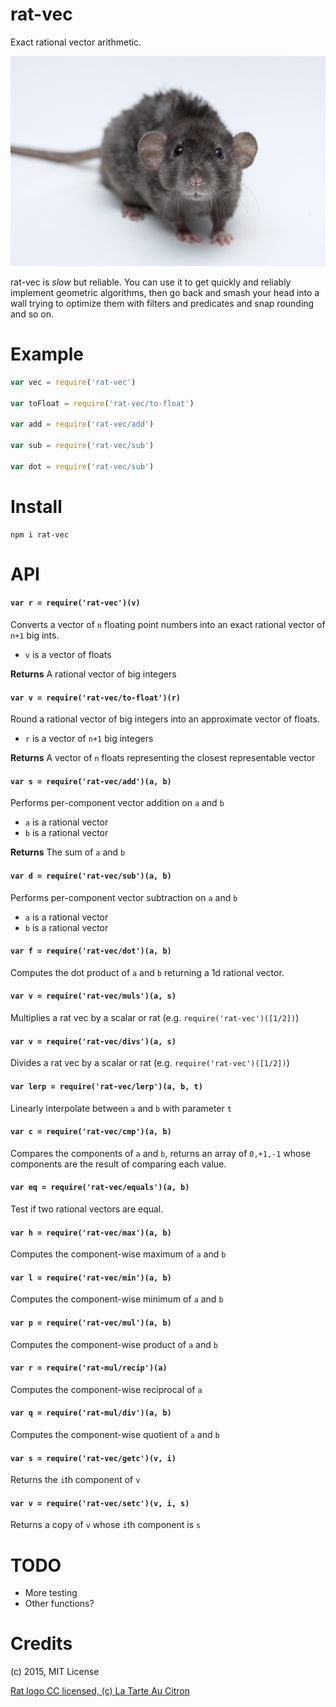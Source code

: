 rat-vec
=======
Exact rational vector arithmetic.

<img src="img/rat.jpg">

rat-vec is *slow* but reliable.  You can use it to get quickly and reliably
implement geometric algorithms, then go back and smash your head into a wall
trying to optimize them with filters and predicates and snap rounding and so on.

# Example

```javascript
var vec = require('rat-vec')

var toFloat = require('rat-vec/to-float')

var add = require('rat-vec/add')

var sub = require('rat-vec/sub')

var dot = require('rat-vec/sub')

```

# Install

```
npm i rat-vec
```

# API

#### `var r = require('rat-vec')(v)`
Converts a vector of `n` floating point numbers into an exact rational vector of `n+1` big ints.

* `v` is a vector of floats

**Returns** A rational vector of big integers

#### `var v = require('rat-vec/to-float')(r)`
Round a rational vector of big integers into an approximate vector of floats.

* `r` is a vector of `n+1` big integers

**Returns** A vector of `n` floats representing the closest representable vector

#### `var s = require('rat-vec/add')(a, b)`
Performs per-component vector addition on `a` and `b`

* `a` is a rational vector
* `b` is a rational vector

**Returns** The sum of `a` and `b`

#### `var d = require('rat-vec/sub')(a, b)`
Performs per-component vector subtraction on `a` and `b`

* `a` is a rational vector
* `b` is a rational vector


#### `var f = require('rat-vec/dot')(a, b)`
Computes the dot product of `a` and `b` returning a 1d rational vector.

#### `var v = require('rat-vec/muls')(a, s)`
Multiplies a rat vec by a scalar or rat (e.g. `require('rat-vec')([1/2])`)

#### `var v = require('rat-vec/divs')(a, s)`
Divides a rat vec by a scalar or rat (e.g. `require('rat-vec')([1/2])`)

#### `var lerp = require('rat-vec/lerp')(a, b, t)`
Linearly interpolate between `a` and `b` with parameter `t`

#### `var c = require('rat-vec/cmp')(a, b)`
Compares the components of `a` and `b`, returns an array of `0,+1,-1` whose components are the result of comparing each value.

#### `var eq = require('rat-vec/equals')(a, b)`
Test if two rational vectors are equal.

#### `var h = require('rat-vec/max')(a, b)`
Computes the component-wise maximum of `a` and `b`

#### `var l = require('rat-vec/min')(a, b)`
Computes the component-wise minimum of `a` and `b`

#### `var p = require('rat-vec/mul')(a, b)`
Computes the component-wise product of `a` and `b`

#### `var r = require('rat-mul/recip')(a)`
Computes the component-wise reciprocal of `a`

#### `var q = require('rat-mul/div')(a, b)`
Computes the component-wise quotient of `a` and `b`

#### `var s = require('rat-vec/getc')(v, i)`
Returns the `i`th component of `v`

#### `var v = require('rat-vec/setc')(v, i, s)`
Returns a copy of `v` whose `i`th component is `s`

# TODO

* More testing
* Other functions?

# Credits

(c) 2015, MIT License

[Rat logo CC licensed, (c) La Tarte Au Citron](https://www.flickr.com/photos/tartaucitron/11328783804/in/photolist-ig5YJG-6rds6G-9ZBxcz-b9JfZ-5qdtpw-5e48pj-i6RTUn-4BbDwn-ag7YHX-9ZEtw3-7dV4fm-i6Sh6L-ieVirs-9ntyy-i6S2d9-5UAf8v-9ZBweF-qdmsJJ-aioESD-4AQEj5-9iL3y4-b4yPpk-furjEV-5UExDy-mgNSyg-5y7RQ5-ddxkgR-RTNKs-9ZEna9-5UT4cs-uZnbz-YWUx-aDRSKQ-dtTDuN-ieVsZV-5y3sLe-5TrTjY-uaN1h-5y3icB-5XjCbR-dm3VZC-5R32Eb-7ZKsBm-9ZBx4g-7TVNKb-bkJN5N-9hyNho-9ZBvwe-9ZEnmq-9ZEnsy)
